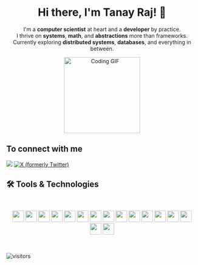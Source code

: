 <h1 align="center">Hi there, I'm Tanay Raj! 👋</h1>

<p align="center">
  I'm a <b>computer scientist</b> at heart and a <b>developer</b> by practice.<br>
  I thrive on <b>systems</b>, <b>math</b>, and <b>abstractions</b> more than frameworks.<br>
  Currently exploring <b>distributed systems</b>, <b>databases</b>, and everything in between.
</p>

<p align="center">
  <img src="https://media2.giphy.com/media/v1.Y2lkPTc5MGI3NjExa2ttd2JuNDUzaHNodG45cWx0aWVzd21pNDQxaWhoc21jOXljNXlsaSZlcD12MV9pbnRlcm5hbF9naWZfYnlfaWQmY3Q9Zw/3o6Ztr9s7vPAS8XtK0/giphy.gif" width="200" alt="Coding GIF"/>
</p>


<summary><h2>To connect with me</h2></summary>

<p align = "center" margin="10px">
 
[<img src="https://img.shields.io/badge/linkedin-%230077B5.svg?&style=for-the-badge&logo=linkedin&logoColor=white" />](https://www.linkedin.com/in/tanay-raj-4761121a1/)
[<img alt="X (formerly Twitter)" src="https://img.shields.io/twitter/url?url=https%3A%2F%2Fimg.shields.io%2Ftwitter%2Furl%3Flogo%3DX&style=for-the-badge&logo=X">](https://x.com/tanayhere)


</p>

  <summary><h2>🛠️ Tools & Technologies</h2></summary>

<br>

<p align="center">
  <!-- Core Programming -->
  <img src="https://img.shields.io/badge/C++-00599C?style=for-the-badge&logo=c%2B%2B&logoColor=white" height="30"/>
  <img src="https://img.shields.io/badge/C-555555?style=for-the-badge&logo=c&logoColor=white" height="30"/>
  <img src="https://img.shields.io/badge/Python-3776AB?style=for-the-badge&logo=python&logoColor=white" height="30"/>
  <img src="https://img.shields.io/badge/Go-00ADD8?style=for-the-badge&logo=go&logoColor=white" height="30"/>

  <!-- Web & Backend -->
  <img src="https://img.shields.io/badge/Node.js-339933?style=for-the-badge&logo=node.js&logoColor=white" height="30"/>
  <img src="https://img.shields.io/badge/Express.js-000000?style=for-the-badge&logo=express&logoColor=white" height="30"/>
  <img src="https://img.shields.io/badge/TypeScript-3178C6?style=for-the-badge&logo=typescript&logoColor=white" height="30"/>

  <!-- Frontend -->
  <img src="https://img.shields.io/badge/React-61DAFB?style=for-the-badge&logo=react&logoColor=black" height="30"/>
  <img src="https://img.shields.io/badge/HTML5-E34F26?style=for-the-badge&logo=html5&logoColor=white" height="30"/>
  <img src="https://img.shields.io/badge/CSS3-1572B6?style=for-the-badge&logo=css3&logoColor=white" height="30"/>

  <!-- Databases -->
  <img src="https://img.shields.io/badge/MongoDB-47A248?style=for-the-badge&logo=mongodb&logoColor=white" height="30"/>
  <img src="https://img.shields.io/badge/PostgreSQL-336791?style=for-the-badge&logo=postgresql&logoColor=white" height="30"/>

  <!-- DevOps & Tools -->
  <img src="https://img.shields.io/badge/Docker-2496ED?style=for-the-badge&logo=docker&logoColor=white" height="30"/>
  <img src="https://img.shields.io/badge/Kubernetes-326CE5?style=for-the-badge&logo=kubernetes&logoColor=white" height="30"/>
  <img src="https://img.shields.io/badge/Linux-FCC624?style=for-the-badge&logo=linux&logoColor=black" height="30"/>
  <img src="https://img.shields.io/badge/Git-F05032?style=for-the-badge&logo=git&logoColor=white" height="30"/>

</p>
<br>

![visitors](https://visitor-badge.laobi.icu/badge?page_id=tanay13.tanay13)
